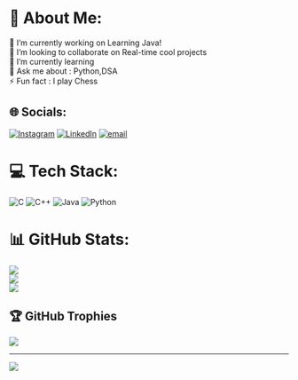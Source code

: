 # 💫 About Me:
🔭 I’m currently working on Learning Java!<br>👯 I’m looking to collaborate on Real-time cool projects<br>🌱 I’m currently learning<br>💬 Ask me about : Python,DSA<br>⚡ Fun fact : I play Chess


## 🌐 Socials:
[![Instagram](https://img.shields.io/badge/Instagram-%23E4405F.svg?logo=Instagram&logoColor=white)](https://instagram.com/oksowhatnot._) [![LinkedIn](https://img.shields.io/badge/LinkedIn-%230077B5.svg?logo=linkedin&logoColor=white)](https://linkedin.com/in/JustinJuby) [![email](https://img.shields.io/badge/Email-D14836?logo=gmail&logoColor=white)](mailto:justinjuby930@gmail.com) 

# 💻 Tech Stack:
![C](https://img.shields.io/badge/c-%2300599C.svg?style=for-the-badge&logo=c&logoColor=white) ![C++](https://img.shields.io/badge/c++-%2300599C.svg?style=for-the-badge&logo=c%2B%2B&logoColor=white) ![Java](https://img.shields.io/badge/java-%23ED8B00.svg?style=for-the-badge&logo=openjdk&logoColor=white) ![Python](https://img.shields.io/badge/python-3670A0?style=for-the-badge&logo=python&logoColor=ffdd54)
# 📊 GitHub Stats:
![](https://github-readme-stats.vercel.app/api?username=Justin-Juby&theme=dark&hide_border=false&include_all_commits=false&count_private=false)<br/>
![](https://nirzak-streak-stats.vercel.app/?user=Justin-Juby&theme=dark&hide_border=false)<br/>
![](https://github-readme-stats.vercel.app/api/top-langs/?username=Justin-Juby&theme=dark&hide_border=false&include_all_commits=false&count_private=false&layout=compact)

## 🏆 GitHub Trophies
![](https://github-profile-trophy.vercel.app/?username=Justin-Juby&theme=radical&no-frame=false&no-bg=true&margin-w=4)

---
[![](https://visitcount.itsvg.in/api?id=Justin-Juby&icon=0&color=0)](https://visitcount.itsvg.in)

